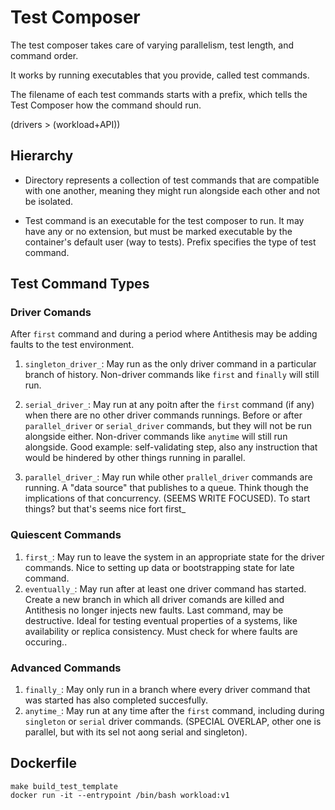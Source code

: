 # Test Composer 

The test composer takes care of varying parallelism, test length, and command order. 

It works by running executables that you provide, called test commands. 

The filename of each test commands starts with a prefix, which tells the Test Composer how the command should run. 

(drivers > (workload+API))

## Hierarchy 

- Directory represents a collection of test commands that are compatible with one another, meaning they might run alongside each other and not be isolated. 

- Test command is an executable for the test composer to run. It may have any or no extension, but must be marked executable by the container's default user (way to tests). Prefix specifies the type of test command. 

## Test Command Types 

### Driver Comands 

After `first` command and during a period where Antithesis may be adding faults to the test environment.

1. `singleton_driver_`: May run as the only driver command in a particular branch of history. Non-driver commands like `first` and `finally` will still run. 

2. `serial_driver_`: May run at any poitn after the `first` command (if any) when there are no other driver commands runnings. Before or after `parallel_driver` or `serial_driver` commands, but they will not be run alongside either. Non-driver commands like `anytime` will still run alongside. Good example: self-validating step, also any instruction that would be hindered by other things running in parallel.

3. `parallel_driver_`: May run while other `prallel_driver` commands are running. A "data source" that publishes to a queue. Think though the implications of that concurrency. (SEEMS WRITE FOCUSED). To start things? but that's seems nice fort first_

### Quiescent Commands 

1. `first_`: May run to leave the system in an appropriate state for the driver commands. Nice to setting up data or bootstrapping state for late command. 
2. `eventually_`: May run after at least one driver command has started. Create a new branch in which all driver comands are killed and Antithesis no longer injects new faults. Last command, may be destructive. Ideal for testing eventual properties of a systems, like availability or replica consistency. Must check for where faults are occuring..

### Advanced Commands 

1. `finally_`: May only run in a branch where every driver command that was started has also completed succesfully.
2. `anytime_`: May run at any time after the `first` command, including during `singleton` or `serial` driver commands. (SPECIAL OVERLAP, other one is parallel, but with its sel not aong serial and singleton).

## Dockerfile 

```
make build_test_template 
docker run -it --entrypoint /bin/bash workload:v1
```
